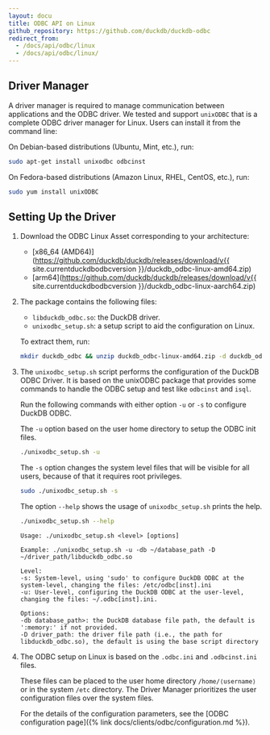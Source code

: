 ```yaml
---
layout: docu
title: ODBC API on Linux
github_repository: https://github.com/duckdb/duckdb-odbc
redirect_from:
  - /docs/api/odbc/linux
  - /docs/api/odbc/linux/
---
```


## Driver Manager

A driver manager is required to manage communication between applications and the ODBC driver.
We tested and support `unixODBC` that is a complete ODBC driver manager for Linux.
Users can install it from the command line:

On Debian-based distributions (Ubuntu, Mint, etc.), run:

```bash
sudo apt-get install unixodbc odbcinst
```

On Fedora-based distributions (Amazon Linux, RHEL, CentOS, etc.), run:

```bash
sudo yum install unixODBC
```

## Setting Up the Driver

1. Download the ODBC Linux Asset corresponding to your architecture:

   <!-- markdownlint-disable MD034 -->

   * [x86_64 (AMD64)](https://github.com/duckdb/duckdb/releases/download/v{{ site.currentduckdbodbcversion }}/duckdb_odbc-linux-amd64.zip)
   * [arm64](https://github.com/duckdb/duckdb/releases/download/v{{ site.currentduckdbodbcversion }}/duckdb_odbc-linux-aarch64.zip)

   <!-- markdownlint-enable MD034 -->

2. The package contains the following files:

   * `libduckdb_odbc.so`: the DuckDB driver.
   * `unixodbc_setup.sh`: a setup script to aid the configuration on Linux.

   To extract them, run:

   ```bash
   mkdir duckdb_odbc && unzip duckdb_odbc-linux-amd64.zip -d duckdb_odbc
   ```

3. The `unixodbc_setup.sh` script performs the configuration of the DuckDB ODBC Driver. It is based on the unixODBC package that provides some commands to handle the ODBC setup and test like `odbcinst` and `isql`.

   Run the following commands with either option `-u` or `-s` to configure DuckDB ODBC.

   The `-u` option based on the user home directory to setup the ODBC init files.

   ```bash
   ./unixodbc_setup.sh -u
   ```

   The `-s` option changes the system level files that will be visible for all users, because of that it requires root privileges.

   ```bash
   sudo ./unixodbc_setup.sh -s
   ```

   The option `--help` shows the usage of `unixodbc_setup.sh` prints the help.

   ```bash
   ./unixodbc_setup.sh --help
   ```

   ```text
   Usage: ./unixodbc_setup.sh <level> [options]

   Example: ./unixodbc_setup.sh -u -db ~/database_path -D ~/driver_path/libduckdb_odbc.so

   Level:
   -s: System-level, using 'sudo' to configure DuckDB ODBC at the system-level, changing the files: /etc/odbc[inst].ini
   -u: User-level, configuring the DuckDB ODBC at the user-level, changing the files: ~/.odbc[inst].ini.

   Options:
   -db database_path>: the DuckDB database file path, the default is ':memory:' if not provided.
   -D driver_path: the driver file path (i.e., the path for libduckdb_odbc.so), the default is using the base script directory
   ```

4. The ODBC setup on Linux is based on the `.odbc.ini` and `.odbcinst.ini` files.

   These files can be placed to the user home directory `/home/⟨username⟩` or in the system `/etc` directory.
   The Driver Manager prioritizes the user configuration files over the system files.

   For the details of the configuration parameters, see the [ODBC configuration page]({% link docs/clients/odbc/configuration.md %}).
